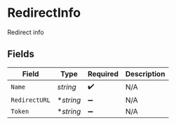 # RedirectInfo

Redirect info


## Fields

| Field              | Type               | Required           | Description        |
| ------------------ | ------------------ | ------------------ | ------------------ |
| `Name`             | *string*           | :heavy_check_mark: | N/A                |
| `RedirectURL`      | **string*          | :heavy_minus_sign: | N/A                |
| `Token`            | **string*          | :heavy_minus_sign: | N/A                |